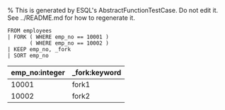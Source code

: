 % This is generated by ESQL's AbstractFunctionTestCase. Do not edit it. See ../README.md for how to regenerate it.

```esql
FROM employees
| FORK ( WHERE emp_no == 10001 )
       ( WHERE emp_no == 10002 )
| KEEP emp_no, _fork
| SORT emp_no
```

| emp_no:integer | _fork:keyword |
| --- | --- |
| 10001 | fork1 |
| 10002 | fork2 |
